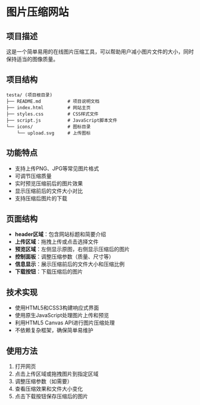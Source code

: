 # 图片压缩网站

## 项目描述
这是一个简单易用的在线图片压缩工具，可以帮助用户减小图片文件的大小，同时保持适当的图像质量。

## 项目结构
```
testa/ (项目根目录)
├── README.md          # 项目说明文档
├── index.html         # 网站主页
├── styles.css         # CSS样式文件
├── script.js          # JavaScript脚本文件
└── icons/             # 图标目录
    └── upload.svg     # 上传图标
```

## 功能特点
- 支持上传PNG、JPG等常见图片格式
- 可调节压缩质量
- 实时预览压缩前后的图片效果
- 显示压缩前后的文件大小对比
- 支持压缩后图片的下载

## 页面结构
- **header区域**：包含网站标题和简要介绍
- **上传区域**：拖拽上传或点击选择文件
- **预览区域**：左侧显示原图，右侧显示压缩后的图片
- **控制面板**：调整压缩参数（质量、尺寸等）
- **信息显示**：展示压缩前后的文件大小和压缩比例
- **下载按钮**：下载压缩后的图片

## 技术实现
- 使用HTML5和CSS3构建响应式界面
- 使用原生JavaScript处理图片上传和预览
- 利用HTML5 Canvas API进行图片压缩处理
- 不依赖复杂框架，确保简单易维护

## 使用方法
1. 打开网页
2. 点击上传区域或拖拽图片到指定区域
3. 调整压缩参数（如需要）
4. 查看压缩效果和文件大小变化
5. 点击下载按钮保存压缩后的图片 